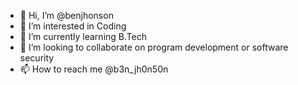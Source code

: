 - 👋 Hi, I’m @benjhonson
- 👀 I’m interested in Coding
- 🌱 I’m currently learning B.Tech
- 💞️ I’m looking to collaborate on program development or software security
- 📫 How to reach me @b3n_jh0n50n

<!---
benjhonson/benjhonson is a ✨ special ✨ repository because its `README.md` (this file) appears on your GitHub profile.
You can click the Preview link to take a look at your changes.
--->
